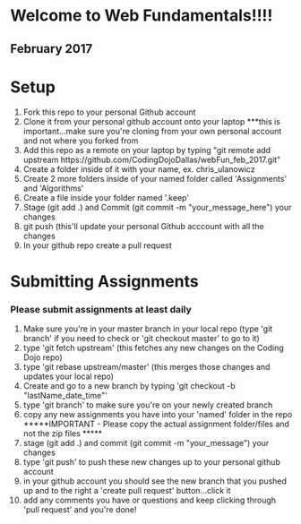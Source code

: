 <h1>Welcome to Web Fundamentals!!!!</h1>
<h2>February 2017</h2>

<h1>Setup</h1>
<ol>
  <li>Fork this repo to your personal Github account</li>
  <li>Clone it from your personal github account onto your laptop ***this is important...make sure you're cloning from your own personal account and not where you forked from</li>
  <li>Add this repo as a remote on your laptop by typing "git remote add upstream https://github.com/CodingDojoDallas/webFun_feb_2017.git"</li>
  <li>Create a folder inside of it with your name, ex.  chris_ulanowicz</li>
  <li>Create 2 more folders inside of your named folder called 'Assignments' and 'Algorithms'</li>
  <li>Create a file inside your folder named '.keep'</li>
  <li>Stage (git add .) and Commit (git commit -m "your_message_here") your changes</li>
  <li>git push  (this'll update your personal Github acccount with all the changes</li>
  <li>In your github repo create a pull request</li>
</ol>

<h1>Submitting Assignments</h1>
<h3>Please submit assignments at least daily</h3>
<ol>
  <li>Make sure you're in your master branch in your local repo (type 'git branch' if you need to check or 'git checkout master' to go to it)</li>
  <li>type 'git fetch upstream' (this fetches any new changes on the Coding Dojo repo)</li>
  <li>type 'git rebase upstream/master' (this merges those changes and updates your local repo)</li>
  <li>Create and go to a new branch by typing 'git checkout -b "lastName_date_time"'</li>
  <li>type 'git branch' to make sure you're on your newly created branch</li>
  <li>copy any new assignments you have into your 'named' folder in the repo *****IMPORTANT - Please copy the actual assignment folder/files and not the zip files *****</li>
  <li>stage (git add .) and commit (git commit -m "your_message") your changes</li>
  <li>type 'git push' to push these new changes up to your personal github account</li>
  <li>in your github account you should see the new branch that you pushed up and to the right a 'create pull request' button...click it</li>
  <li>add any comments you have or questions and keep clicking through 'pull request' and you're done!</li>
</ol>
